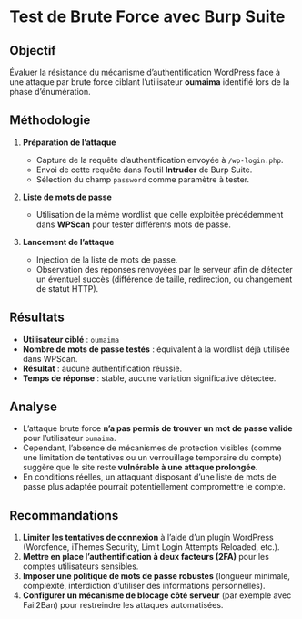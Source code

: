 #  Test de Brute Force avec Burp Suite

##  Objectif
Évaluer la résistance du mécanisme d’authentification WordPress face à une attaque par brute force ciblant l’utilisateur **oumaima** identifié lors de la phase d’énumération.



##   Méthodologie

1. **Préparation de l’attaque**  
   - Capture de la requête d’authentification envoyée à `/wp-login.php`.  
   - Envoi de cette requête dans l’outil **Intruder** de Burp Suite.  
   - Sélection du champ `password` comme paramètre à tester.  

2. **Liste de mots de passe**  
   - Utilisation de la même wordlist que celle exploitée précédemment dans **WPScan** pour tester différents mots de passe.  

3. **Lancement de l’attaque**  
   - Injection de la liste de mots de passe.  
   - Observation des réponses renvoyées par le serveur afin de détecter un éventuel succès (différence de taille, redirection, ou changement de statut HTTP).



##  Résultats

- **Utilisateur ciblé** : `oumaima`  
- **Nombre de mots de passe testés** : équivalent à la wordlist déjà utilisée dans WPScan.  
- **Résultat** : aucune authentification réussie.  
- **Temps de réponse** : stable, aucune variation significative détectée.  


##   Analyse

- L’attaque brute force **n’a pas permis de trouver un mot de passe valide** pour l’utilisateur `oumaima`.  
- Cependant, l’absence de mécanismes de protection visibles (comme une limitation de tentatives ou un verrouillage temporaire du compte) suggère que le site reste **vulnérable à une attaque prolongée**.  
- En conditions réelles, un attaquant disposant d’une liste de mots de passe plus adaptée pourrait potentiellement compromettre le compte.


## Recommandations

1. **Limiter les tentatives de connexion** à l’aide d’un plugin WordPress (Wordfence, iThemes Security, Limit Login Attempts Reloaded, etc.).  
2. **Mettre en place l’authentification à deux facteurs (2FA)** pour les comptes utilisateurs sensibles.  
3. **Imposer une politique de mots de passe robustes** (longueur minimale, complexité, interdiction d’utiliser des informations personnelles).  
4. **Configurer un mécanisme de blocage côté serveur** (par exemple avec Fail2Ban) pour restreindre les attaques automatisées.  

